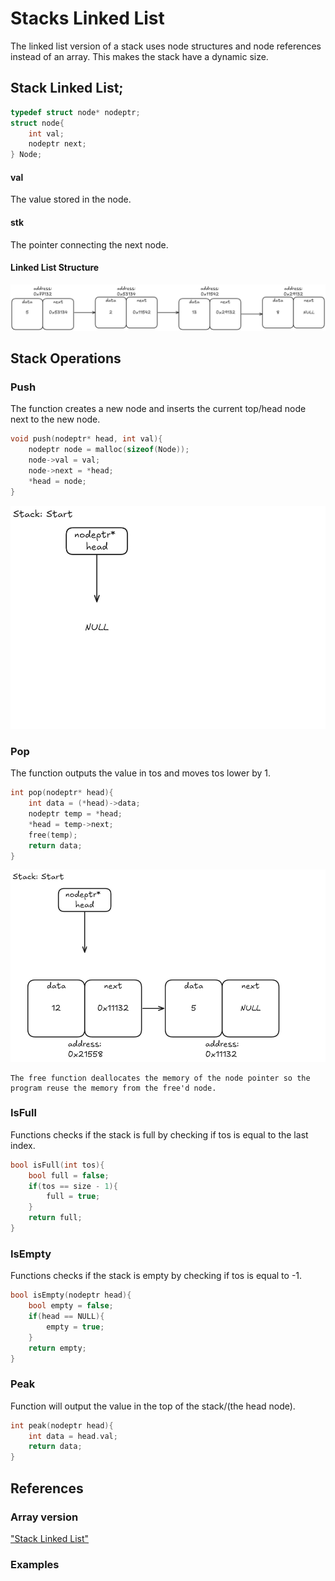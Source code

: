 
# Stacks Linked List

The linked list version of a stack uses node structures and node references instead of
an array. This makes the stack have a dynamic size.
## Stack Linked List;
```c
typedef struct node* nodeptr;
struct node{
    int val;
    nodeptr next;
} Node;
```
#### val
The value stored in the node.
#### stk
The pointer connecting the next node.

#### Linked List Structure
![alt text](Images/stack_linkedlist.png)

## Stack Operations
### Push
The function creates a new node and inserts the current top/head node next to the new  node.
```c
void push(nodeptr* head, int val){
	nodeptr node = malloc(sizeof(Node));
    node->val = val;
    node->next = *head;
    *head = node;
}
```
![alt text](Images/push_stackLL.gif)
### Pop
The function outputs the value in tos and moves tos lower by 1.
```c
int pop(nodeptr* head){
	int data = (*head)->data;
    nodeptr temp = *head;
    *head = temp->next;
	free(temp);
	return data;
}
```
![alt text](Images/pop_stackLL.gif)
``` 
The free function deallocates the memory of the node pointer so the program reuse the memory from the free'd node.
```
### IsFull
Functions checks if the stack is full by checking if tos is equal to the last index.
```c
bool isFull(int tos){
	bool full = false;
	if(tos == size - 1){
		full = true;
	}
	return full;
}
```
### IsEmpty
Functions checks if the stack is empty by checking if tos is equal to -1.
```c
bool isEmpty(nodeptr head){
	bool empty = false;
	if(head == NULL){
		empty = true;
	}
	return empty;
}
```

### Peak
Function will output the value in the top of the stack/(the head node).
```c
int peak(nodeptr head){
	int data = head.val;
	return data;
}
```
## References
### Array version
["Stack Linked List"](Stack_LinkedList.md)
### Examples
